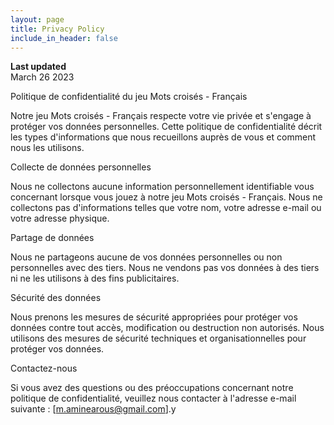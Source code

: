 ```yaml
---
layout: page
title: Privacy Policy
include_in_header: false
---
```


**Last updated**  
March 26 2023

Politique de confidentialité du jeu Mots croisés - Français

Notre jeu Mots croisés - Français respecte votre vie privée et s'engage à protéger vos données personnelles. Cette politique de confidentialité décrit les types d'informations que nous recueillons auprès de vous et comment nous les utilisons.

Collecte de données personnelles

Nous ne collectons aucune information personnellement identifiable vous concernant lorsque vous jouez à notre jeu Mots croisés - Français. Nous ne collectons pas d'informations telles que votre nom, votre adresse e-mail ou votre adresse physique.

Partage de données

Nous ne partageons aucune de vos données personnelles ou non personnelles avec des tiers. Nous ne vendons pas vos données à des tiers ni ne les utilisons à des fins publicitaires.

Sécurité des données

Nous prenons les mesures de sécurité appropriées pour protéger vos données contre tout accès, modification ou destruction non autorisés. Nous utilisons des mesures de sécurité techniques et organisationnelles pour protéger vos données.

Contactez-nous

Si vous avez des questions ou des préoccupations concernant notre politique de confidentialité, veuillez nous contacter à l'adresse e-mail suivante : [m.aminearous@gmail.com].y
